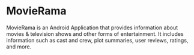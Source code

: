 # MovieRama
MovieRama is an Android Application that provides information about movies &amp; television shows and other forms of entertainment. It includes information such as cast and crew, plot summaries, user reviews, ratings, and more. 
